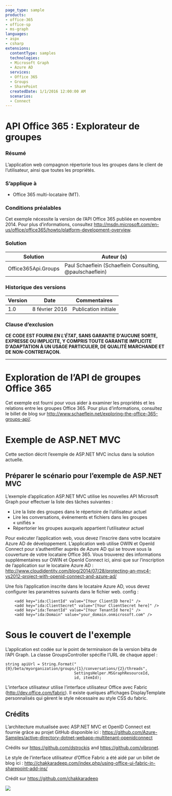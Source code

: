 ```yaml
---
page_type: sample
products:
- office-365
- office-sp
- ms-graph
languages:
- aspx
- csharp
extensions:
  contentType: samples
  technologies:
  - Microsoft Graph
  - Azure AD
  services:
  - Office 365
  - Groups
  - SharePoint
  createdDate: 1/1/2016 12:00:00 AM
  scenarios:
  - Connect
---
```

# API Office 365 : Explorateur de groupes #

### Résumé ###
L’application web compagnon répertorie tous les groupes dans le client de l’utilisateur, ainsi que toutes les propriétés.

### S’applique à ###
-  Office 365 multi-locataire (MT).

### Conditions préalables ###
Cet exemple nécessite la version de l’API Office 365 publiée en novembre 2014. Pour plus d’informations, consultez http://msdn.microsoft.com/en-us/office/office365/howto/platform-development-overview.

### Solution ###
Solution | Auteur (s)
---------|----------
Office365Api.Groups | Paul Schaeflein (Schaeflein Consulting, @paulschaeflein)

### Historique des versions ###
Version | Date | Commentaires
---------| -----| --------
1.0 | 8 février 2016 | Publication initiale

### Clause d’exclusion ###
**CE CODE EST FOURNI *EN L’ÉTAT*, SANS GARANTIE D'AUCUNE SORTE, EXPRESSE OU IMPLICITE, Y COMPRIS TOUTE GARANTIE IMPLICITE D'ADAPTATION À UN USAGE PARTICULIER, DE QUALITÉ MARCHANDE ET DE NON-CONTREFAÇON.**


----------

# Exploration de l’API de groupes Office 365 #
Cet exemple est fourni pour vous aider à examiner les propriétés et les relations entre les groupes Office 365.
Pour plus d’informations, consultez le billet de blog sur http://www.schaeflein.net/exploring-the-office-365-groups-api/.



# Exemple de ASP.NET MVC #
Cette section décrit l’exemple de ASP.NET MVC inclus dans la solution actuelle.

## Préparer le scénario pour l’exemple de ASP.NET MVC ##
L’exemple d’application ASP.NET MVC utilise les nouvelles API Microsoft Graph pour effectuer la liste des tâches suivantes :

-  Lire la liste des groupes dans le répertoire de l’utilisateur actuel
-  Lire les conversations, événements et fichiers dans les groupes « unifiés »
-  Répertorier les groupes auxquels appartient l’utilisateur actuel

Pour exécuter l’application web, vous devez l’inscrire dans votre locataire Azure AD de développement.
L’application web utilise OWIN et OpenId Connect pour s’authentifier auprès de Azure AD qui se trouve sous la couverture de votre locataire Office 365.
Vous trouverez des informations supplémentaires sur OWIN et OpenId Connect ici, ainsi que sur l’inscription de l’application sur le locataire Azure AD : http://www.cloudidentity.com/blog/2014/07/28/protecting-an-mvc4-vs2012-project-with-openid-connect-and-azure-ad/ 

Une fois l’application inscrite dans le locataire Azure AD, vous devez configurer les paramètres suivants dans le fichier web. config :

		<add key="ida:ClientId" value="[Your ClientID here]" />
		<add key="ida:ClientSecret" value="[Your ClientSecret here]" />
		<add key="ida:TenantId" value="[Your TenantId here]" />
		<add key="ida:Domain" value="your_domain.onmicrosoft.com" />

# Sous le couvert de l'exemple  #
L’application est codée sur le point de terminaison de la version bêta de l’API Graph. La classe GroupsController spécifie l’URL de chaque appel :

```
string apiUrl = String.Format("{0}/beta/myorganization/groups/{1}/conversations/{2}/threads", 
                              SettingsHelper.MSGraphResourceId, 
                              id, itemId);
```

L’interface utilisateur utilise l’interface utilisateur Office avec Fabric (http://dev.office.com/fabric). Il existe quelques affichages DisplayTemplate personnalisés qui gèrent le style nécessaire au style CSS du fabric.

## Crédits ##
L’architecture mutualisée avec ASP.NET MVC et OpenID Connect est fournie grâce au projet GitHub disponible ici :
https://github.com/Azure-Samples/active-directory-dotnet-webapp-multitenant-openidconnect

Crédits sur https://github.com/dstrockis and https://github.com/vibronet.

Le style de l’interface utilisateur d’Office Fabric a été aidé par un billet de blog ici : http://chakkaradeep.com/index.php/using-office-ui-fabric-in-sharepoint-add-ins/

Crédit sur https://github.com/chakkaradeep

<img src="https://telemetry.sharepointpnp.com/pnp/samples/MicrosoftGraph.Office365.GroupsExplorer" />